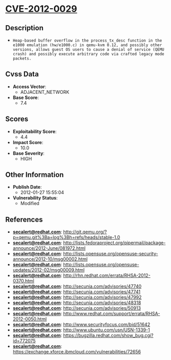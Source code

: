 
# [CVE-2012-0029](https://cve.mitre.org/cgi-bin/cvename.cgi?name=CVE-2012-0029)

## Description

- `Heap-based buffer overflow in the process_tx_desc function in the e1000 emulation (hw/e1000.c) in qemu-kvm 0.12, and possibly other versions, allows guest OS users to cause a denial of service (QEMU crash) and possibly execute arbitrary code via crafted legacy mode packets.`

## Cvss Data

- **Access Vector**:
  - ADJACENT_NETWORK
- **Base Score**:
  - 7.4

## Scores

- **Exploitability Score**:
  - 4.4
- **Impact Score**:
  - 10.0
- **Base Severity**:
  - HIGH

## Other Information

- **Publish Date**:
  - 2012-01-27 15:55:04
- **Vulnerability Status**:
  - Modified

## References

- **secalert@redhat.com**: http://git.qemu.org/?p=qemu.git%3Ba=log%3Bh=refs/heads/stable-1.0
- **secalert@redhat.com**: http://lists.fedoraproject.org/pipermail/package-announce/2012-June/081972.html
- **secalert@redhat.com**: http://lists.opensuse.org/opensuse-security-announce/2012-10/msg00002.html
- **secalert@redhat.com**: http://lists.opensuse.org/opensuse-updates/2012-02/msg00009.html
- **secalert@redhat.com**: http://rhn.redhat.com/errata/RHSA-2012-0370.html
- **secalert@redhat.com**: http://secunia.com/advisories/47740
- **secalert@redhat.com**: http://secunia.com/advisories/47741
- **secalert@redhat.com**: http://secunia.com/advisories/47992
- **secalert@redhat.com**: http://secunia.com/advisories/48318
- **secalert@redhat.com**: http://secunia.com/advisories/50913
- **secalert@redhat.com**: http://www.redhat.com/support/errata/RHSA-2012-0050.html
- **secalert@redhat.com**: http://www.securityfocus.com/bid/51642
- **secalert@redhat.com**: http://www.ubuntu.com/usn/USN-1339-1
- **secalert@redhat.com**: https://bugzilla.redhat.com/show_bug.cgi?id=772075
- **secalert@redhat.com**: https://exchange.xforce.ibmcloud.com/vulnerabilities/72656
